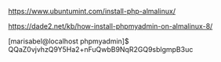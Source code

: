 https://www.ubuntumint.com/install-php-almalinux/

https://dade2.net/kb/how-install-phpmyadmin-on-almalinux-8/

[marisabel@localhost phpmyadmin]$ QQaZ0vjvhzQ9Y5Ha2+nFuQwbB9NqR2GQ9sblgmpB3uc